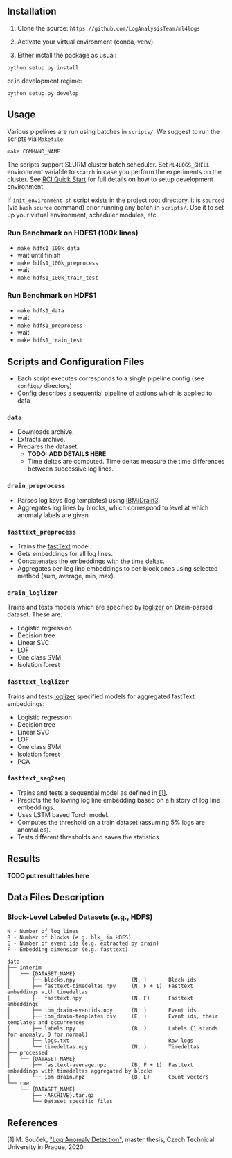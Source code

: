 ## Installation
1. Clone the source:
`https://github.com/LogAnalysisTeam/ml4logs`

2. Activate your virtual environment (conda, venv).

3. Either install the package as usual: 

`python setup.py install`

or in development regime:

`python setup.py develop`

## Usage

Various pipelines are run using batches in `scripts/`. We suggest to run the scripts via `Makefile`:

`make COMMAND_NAME`

The scripts support SLURM cluster batch scheduler. Set `ML4LOGS_SHELL` environment variable to `sbatch` in case you perform the experiments on the cluster. See [RCI Quick Start](docs/RCI_quick_start.md) for full details on how to setup development environment.

If  `init_environment.sh` script exists in the project root directory, it is `source`d (via `bash` `source` command) prior running any batch in `scripts/`. Use it to set up your virtual environment, scheduler modules, etc.

### Run Benchmark on HDFS1 (100k lines)

- `make hdfs1_100k_data`
- wait until finish
- `make hdfs1_100k_preprocess`
- wait
- `make hdfs1_100k_train_test`

### Run Benchmark on HDFS1

- `make hdfs1_data`
- wait
- `make hdfs1_preprocess`
- wait
- `make hdfs1_train_test`

## Scripts and Configuration Files

- Each script executes corresponds to a single pipeline config (see `configs/` directory)
- Config describes a sequential pipeline of actions which is applied to data


### `data`

- Downloads archive.
- Extracts archive.
- Prepares the dataset:
  - **TODO: ADD DETAILS HERE**
  - Time deltas are computed. Time deltas measure the time differences between successive log lines.

### `drain_preprocess`

- Parses log keys (log templates) using [IBM/Drain3](https://github.com/IBM/Drain3).
- Aggregates log lines by blocks, which correspond to level at which anomaly labels are given.

### `fasttext_preprocess`

- Trains the [fastText](https://fasttext.cc/) model.
- Gets embeddings for all log lines.
- Concatenates the embeddings with the time deltas.
- Aggregates per-log line embeddings to per-block ones using selected method (sum, average, min, max).

### `drain_loglizer`

Trains and tests models which are specified by [loglizer](https://github.com/logpai/loglizer) on Drain-parsed dataset. These are:
  - Logistic regression
  - Decision tree
  - Linear SVC
  - LOF
  - One class SVM
  - Isolation forest

### `fasttext_loglizer`

Trains and tests [loglizer](https://github.com/logpai/loglizer) specified models for aggregated fastText embeddings:
  - Logistic regression
  - Decision tree
  - Linear SVC
  - LOF
  - One class SVM
  - Isolation forest
  - PCA

### `fasttext_seq2seq`

- Trains and tests a sequential model as defined in [[1]](#1).
- Predicts the following log line embedding based on a history of log line embeddings.
- Uses LSTM based Torch model.
- Computes the threshold on a train dataset (assuming 5% logs are anomalies).
- Tests different thresholds and saves the statistics.

## Results
**TODO put result tables here**

## Data Files Description

### Block-Level Labeled Datasets (e.g., HDFS)

```
N - Number of log lines
B - Number of blocks (e.g. blk_ in HDFS)
E - Number of event ids (e.g. extracted by drain)
F - Embedding dimension (e.g. fasttext)
```

```
data
├── interim
│   └── {DATASET_NAME}
│       ├── blocks.npy                  (N, )       Block ids
│       ├── fasttext-timedeltas.npy     (N, F + 1)  Fasttext embeddings with timedeltas
│       ├── fasttext.npy                (N, F)      Fasttext embeddings
│       ├── ibm_drain-eventids.npy      (N, )       Event ids
│       ├── ibm_drain-templates.csv     (E, )       Event ids, their templates and occurrences
│       ├── labels.npy                  (B, )       Labels (1 stands for anomaly, 0 for normal)
│       ├── logs.txt                                Raw logs
│       └── timedeltas.npy              (N, )       Timedeltas
├── processed
│   └── {DATASET_NAME}
│       ├── fasttext-average.npz        (B, F + 1)  Fasttext embeddings with timedeltas aggregated by blocks
│       └── ibm_drain.npz               (B, E)      Count vectors
└── raw
    └── {DATASET_NAME}
        ├── {ARCHIVE}.tar.gz
        └── Dataset specific files
```

## References
<a id="1">[1]</a> 
M. Souček, ["Log Anomaly Detection"](https://dspace.cvut.cz/handle/10467/90271), master thesis, Czech Technical University in Prague, 2020.

